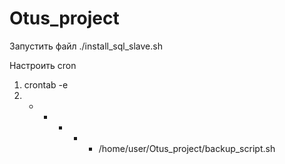 # Otus_project

Запустить файл ./install_sql_slave.sh

Настроить cron
1. crontab -e
2. * * * * * /home/user/Otus_project/backup_script.sh
